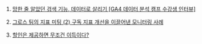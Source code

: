 1. [망한 줄 알았던 검색 기능, 데이터로 살리기 [GA4 데이터 분석 캠프 수강생 인터뷰]](https://youtu.be/_k9zu80ZoYc)

2. [그로스 팀의 지표 미팅 (2) 구독 지표 개선을 이끌어낸 모니터링 사례](https://datarian.io/blog/metrics-monitoring-practices-that-led-to-improved-subscription-metrics?utm_source=linkedin&utm_medium=personal&utm_campaign=referral&utm_content=sunmi&trk=feed_main-feed-card_feed-article-content)

3. [할인은 제공하면 무조건 이득이다?](https://datarian.io/blog/are-discounts-always-good?utm_source=linkedin&utm_medium=personal&utm_campaign=referral&utm_content=sunmi&trk=feed_main-feed-card_feed-article-content)